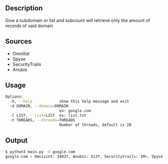 ## Description

Give a subdomain or list and subcount will retrieve only the amount of records of said domain

## Sources

- Omnilist
- Spyse
- SecurityTrails
- Anubis

## Usage

```bash
Options:
  -h, --help            show this help message and exit
  -d DOMAIN, --domain=DOMAIN
                        ex: google.com
  -l LIST, --list=LIST  ex: list.txt
  -t THREADS, --threads=THREADS
                        Number of threads, default is 20
```

## Output 

```bash
$ python3 main.py -d google.com
google.com > Omnisint: 34837, Anubis: 5137, Securitytrails: 1M+, Spyse: 52514
```